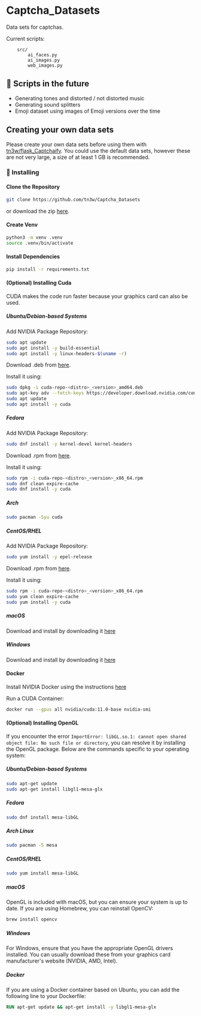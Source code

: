 # Captcha_Datasets
Data sets for captchas.

Current scripts:
```
    src/
        ai_faces.py
        ai_images.py
        web_images.py
```

## 📌 Scripts in the future
- Generating tones and distorted / not distorted music
- Generating sound splitters
- Emoji dataset using images of Emoji versions over the time

## Creating your own data sets
Please create your own data sets before using them with [tn3w/flask_Captchaify](https://github.com/tn3w/flask_Captchaify). You could use the default data sets, however these are not very large, a size of at least 1 GB is recommended.

### 🚀 Installing
#### Clone the Repository
```bash
git clone https://github.com/tn3w/Captcha_Datasets
```

or download the zip [here](https://github.com/tn3w/Captcha_Datasets/archive/refs/heads/master.zip).

#### Create Venv
```bash
python3 -m venv .venv
source .venv/bin/activate
```

#### Install Dependencies
```bash
pip install -r requirements.txt
```

#### (Optional) Installing Cuda
CUDA makes the code run faster because your graphics card can also be used.

##### Ubuntu/Debian-based Systems
Add NVIDIA Package Repository:
```bash
sudo apt update
sudo apt install -y build-essential
sudo apt install -y linux-headers-$(uname -r)
```

Download .deb from [here](https://developer.nvidia.com/cuda-downloads).

Install it using:
```bash
sudo dpkg -i cuda-repo-<distro>_<version>_amd64.deb
sudo apt-key adv --fetch-keys https://developer.download.nvidia.com/compute/cuda/repos/$(lsb_release -si | tr '[:upper:]' '[:lower:]')/$(lsb_release -sc)/7fa2af80.pub
sudo apt update
sudo apt install -y cuda
```

##### Fedora
Add NVIDIA Package Repository:
```bash
sudo dnf install -y kernel-devel kernel-headers
```

Download .rpm from [here](https://developer.nvidia.com/cuda-downloads).

Install it using:
```bash
sudo rpm -i cuda-repo-<distro>_<version>_x86_64.rpm
sudo dnf clean expire-cache
sudo dnf install -y cuda
```

##### Arch
```bash
sudo pacman -Syu cuda
```

##### CentOS/RHEL
Add NVIDIA Package Repository:
```bash
sudo yum install -y epel-release
```

Download .rpm from [here](https://developer.nvidia.com/cuda-downloads).

Install it using:
```bash
sudo rpm -i cuda-repo-<distro>_<version>_x86_64.rpm
sudo yum clean expire-cache
sudo yum install -y cuda
```

##### macOS
Download and install by downloading it [here](https://developer.nvidia.com/cuda-downloads)

##### Windows
Download and install by downloading it [here](https://developer.nvidia.com/cuda-downloads)

#### Docker
Install NVIDIA Docker using the instructions [here](https://docs.nvidia.com/datacenter/cloud-native/container-toolkit/install-guide.html)

Run a CUDA Container:
```bash
docker run --gpus all nvidia/cuda:11.0-base nvidia-smi
```

#### (Optional) Installing OpenGL
If you encounter the error `ImportError: libGL.so.1: cannot open shared object file: No such file or directory`, you can resolve it by installing the OpenGL package. Below are the commands specific to your operating system:

##### Ubuntu/Debian-based Systems
```bash
sudo apt-get update
sudo apt-get install libgl1-mesa-glx
```

##### Fedora
```bash
sudo dnf install mesa-libGL
```

##### Arch Linux
```bash
sudo pacman -S mesa
```

##### CentOS/RHEL
```bash
sudo yum install mesa-libGL
```

##### macOS
OpenGL is included with macOS, but you can ensure your system is up to date. If you are using Homebrew, you can reinstall OpenCV:
```bash
brew install opencv
```

##### Windows
For Windows, ensure that you have the appropriate OpenGL drivers installed. You can usually download these from your graphics card manufacturer's website (NVIDIA, AMD, Intel).

##### Docker
If you are using a Docker container based on Ubuntu, you can add the following line to your Dockerfile:
```Dockerfile
RUN apt-get update && apt-get install -y libgl1-mesa-glx
```